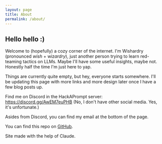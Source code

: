 ```yaml
---
layout: page
title: About
permalink: /about/
---
```


## Hello hello :)

Welcome to (hopefully) a cozy corner of the internet. I'm Wishardry (pronounced *wish* + wiz*ardry*), just another person trying to learn red-teaming tactics on LLMs. Maybe I'll have some useful insights, maybe not. Honestly half the time I'm just here to yap. 

Things are currently quite empty, but hey, everyone starts somewhere. I'll be updating this page with more links and more design later once I have a few blog posts up. 

Find me on Discord in the HackAPrompt server: https://discord.gg/AwEM7euPHB
(No, I don't have other social media. Yes, it's unfortunate.)

Asides from Discord, you can find my email at the bottom of the page. 

You can find this repo on [GitHub](https://github.com/wishardry).

Site made with the help of Claude. 

